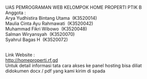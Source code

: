 UAS PEMROGRAMAN WEB KELOMPOK HOME PROPERTI PTIK B 
<br />Anggota :
<br />Arya Yudhistira Bintang Utama	&nbsp;(K3520014)
<br />Maulia Cinta Ayu Rahmawati	   &nbsp;(K3520042)
<br />Muhammad Fikri Wibowo		       &nbsp;(K3520048)
<br />Salman Wiryansyah			          &nbsp;(K3520070)
<br />Syahrul Bagas H			            &nbsp;(K3520072)

<br />Link Website :
<br />http://homeproperti.rf.gd 
<br />Untuk detail informasi tata cara akses ke panel hosting bisa diliat didokumen docx / pdf yang kami kirim di spada
 
